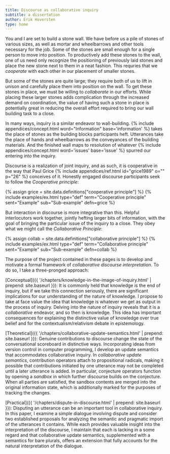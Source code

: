 ```yaml
---
title: Discourse as collaborative inquiry
subtitle: a dissertation
author: Erik Hoversten
type: home
---
```


You and I are set to build a stone wall. We have before us a pile of stones of various sizes, as well as mortar and wheelbarrows and other tools necessary for the job. Some of the stones are small enough for a single person to move into position. To productively add these stones to the wall, one of us need only recognize the positioning of previously laid stones and place the new stone next to them in a neat fashion. This requries that we *cooperate* with each other in our placement of smaller stones.

But some of the stones are quite large; they require both of us to lift in unison and carefully place them into position on the wall. To get these stones in place, we must be willing to *collaborate* in our efforts. While placing these larger stones adds complication through the increased demand on coordination, the value of having such a stone in place is potentially great in reducing the overall effort required to bring our wall building task to a close.

In many ways, inquiry is a similar endeavor to wall-building. {% include appendices/concept.html word="Information" base='information' %} takes the place of stones as the building blocks participants heft. Utterances take the place of hands and wheelbarrows as the conveyances of the building materials. And the finished wall maps to resolution of whatever {% include appendices/concept.html word='issues' base='issue' %} spurred our entering into the inquiry.

Discourse is a realization of joint inquiry, and as such, it is cooperative in the way that Paul Grice {% include appendices/ref.html id="grice1989" o="" p="26" %} conceives of it. Honestly engaged discourse participants seek to follow the *Cooperative principle*:

<!-- Cooperative principle -->
{% assign grice = site.data.definitions["cooperative principle"] %}
{% include examples/ex.html type="def" term="Cooperative principle" sent="Example" sub="Sub-example" defn=grice %}

But interaction in discourse is more integrative than this. Helpful interlocutors work together, jointly hefting larger bits of information, with the goal of bringing the particular issue of the inquiry to a close. They obey what we might call the *Collaborative Principle*:

<!-- Collaborative principle -->
{% assign collab = site.data.definitions["collaborative principle"] %}
{% include examples/ex.html type="def" term="Collaborative principle" sent="Example" sub="Sub-example" defn=collab %}

The purpose of the project contained in these pages is to develop and motivate a formal framework of *collaborative discourse interpretation*. To do so, I take a three-pronged approach:

[Conceptual]({{ '/chapters/knowledge-in-the-image-of-inquiry.html' | prepend: site.baseurl }}): It is commonly held that knowledge is the end of inquiry, but if we take this connection seriously, there are significant implications for our understanding of the nature of knowledge. I propose to take at face value the idea that knowledge is whatever we get as output in the process of inquiry. Delving into the nature of inquiry reveals that it is a <em>collaborative</em> endeavor, and so then is knowledge. This idea has important consequences for explaining the distinctive value of knowledge over true belief and for the contextualism/relativism debate in epistemology.

[Theoretical]({{ '/chapters/collaborative-update-semantics.html' | prepend: site.baseurl }}): Genuine contributions to discourse change the state of the conversational scoreboard in distinctive ways. Incorporating ideas from version control in computer programming, I develop an update semantics that accommodates collaborative inquiry. In *collaborative update semantics*, contribution operators attach to propositional radicals, making it possible that contributions initiated by one utterance may not be completed until a later utterance is added. In particular, conjecture operators function by opening a *sandbox* in which further discourse builds on the conjecture. When all parties are satisfied, the sandbox contents are merged into the original information state, which is additionally marked for the purposes of tracking the changes.

[Practical]({{ '/chapters/dispute-in-discourse.html' | prepend: site.baseurl }}): Disputing an utterance can be an important tool in collaborative inquiry. In this paper, I examine a simple dialogue involving dispute and consider two established proposals for analyzing the semantic and pragmatic import of the utterances it contains. While each provides valuable insight into the interpretation of the discourse, I maintain that each is lacking in a some regard and that collaborative update semantics, supplemented with a semantics for bare plurals, offers an extension that fully accounts for the natural interpretation of the dialogue.
